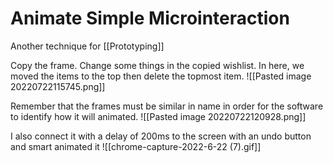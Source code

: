# Animate Simple Microinteraction
Another technique for [[Prototyping]]

Copy the frame. Change some things in the copied wishlist. In here, we moved the items to the top then delete the topmost item.
![[Pasted image 20220722115745.png]]

Remember that the frames must be similar in name in order for the software to identify how it will animated.
![[Pasted image 20220722120928.png]]

I also connect it with a delay of 200ms to the screen with an undo button and smart animated it
![[chrome-capture-2022-6-22 (7).gif]]